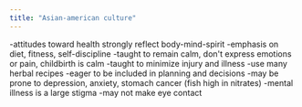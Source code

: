 ```yaml
---
title: "Asian-american culture"
---
```

-attitudes toward health strongly reflect body-mind-spirit
-emphasis on diet, fitness, self-discipline
-taught to remain calm, don't express emotions or pain, childbirth is calm
-taught to minimize injury and illness 
-use many herbal recipes
-eager to be included in planning and decisions
-may be prone to depression, anxiety, stomach cancer (fish high in nitrates)
-mental illness is a large stigma
-may not make eye contact


